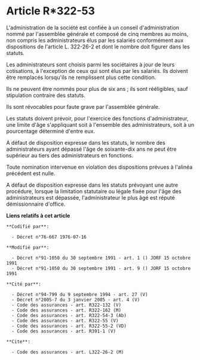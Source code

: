 # Article R*322-53

L'administration de la société est confiée à un conseil d'administration nommé par l'assemblée générale et composé de cinq
membres au moins, non compris les administrateurs élus par les salariés conformément aux dispositions de l'article L.
322-26-2 et dont le nombre doit figurer dans les statuts.

Les administrateurs sont choisis parmi les sociétaires à jour de leurs cotisations, à l'exception de ceux qui sont élus par
les salariés. Ils doivent être remplacés lorsqu'ils ne remplissent plus cette condition.

Ils ne peuvent être nommés pour plus de six ans ; ils sont rééligibles, sauf stipulation contraire des statuts.

Ils sont révocables pour faute grave par l'assemblée générale.

Les statuts doivent prévoir, pour l'exercice des fonctions d'administrateur, une limite d'âge s'appliquant soit à l'ensemble
des administrateurs, soit à un pourcentage déterminé d'entre eux.

A défaut de disposition expresse dans les statuts, le nombre des administrateurs ayant dépassé l'âge de soixante-dix ans ne
peut être supérieur au tiers des administrateurs en fonctions.

Toute nomination intervenue en violation des dispositions prévues à l'alinéa précédent est nulle.

A défaut de disposition expresse dans les statuts prévoyant une autre procédure, lorsque la limitation statutaire ou légale
fixée pour l'âge des administrateurs est dépassée, l'administrateur le plus âgé est réputé démissionnaire d'office.

**Liens relatifs à cet article**

	**Codifié par**:

	  - Décret n°76-667 1976-07-16

	**Modifié par**:

	  - Décret n°91-1050 du 30 septembre 1991 - art. 1 () JORF 15 octobre 1991
	  - Décret n°91-1050 du 30 septembre 1991 - art. 9 () JORF 15 octobre 1991

	**Cité par**:

	  - Décret n°94-799 du 9 septembre 1994 - art. 27 (V)
	  - Décret n°2005-7 du 3 janvier 2005 - art. 4 (V)
	  - Code des assurances - art. R322-132 (V)
	  - Code des assurances - art. R322-162 (M)
	  - Code des assurances - art. R322-54-3 (Ab)
	  - Code des assurances - art. R322-55 (V)
	  - Code des assurances - art. R322-55-2 (VD)
	  - Code des assurances - art. R391-1 (V)

	**Cite**:

	  - Code des assurances - art. L322-26-2 (M)
